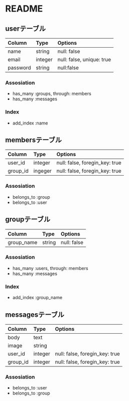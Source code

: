 # README

## userテーブル
|Column|Type|Options|
|:--|:--|:--|
|name|string|null: false|
|email|integer|null: false, unique: true|
|password|string|null:false|

### Assosiation
- has_many :groups, through: members
- has_many :messages

### Index
- add_index :name

## membersテーブル
|Column|Type|Options|
|:--|:--|:--|
|user_id|integer|null: false, foregin_key: true|
|group_id|ingeger|null: false, foregin_key: true|

### Assosiation
- belongs_to :group
- belongs_to :user

## groupテーブル
|Column|Type|Options|
|:--|:--|:--|
|group_name|string|null: false|

### Assosiation
- has_many :users, through: members
- has_many :messages

### Index
- add_index :group_name

## messagesテーブル
|Column|Type|Options|
|:--|:--|:--|
|body|text||
|image|string||
|user_id|integer|null: false, foregin_key: true|
|group_id|integer|null: false, foregin_key: true|

### Assosiation
- belongs_to :user
- belongs_to :group
